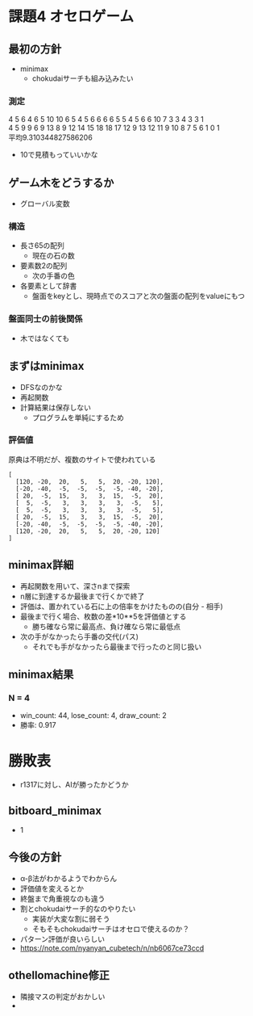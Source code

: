 # 課題4  オセロゲーム

## 最初の方針
- minimax
  - chokudaiサーチも組み込みたい

### 測定
4 5 6 4 6 5 10 10 6 5 4 5 6 6 6 6 5 5 4 5 6 6 10 7 3 3 4 3 3 1<br>
4 5 9 9 6 9 13 8 9 12 14 15 18 18 17 12 9 13 12 11 9 10 8 7 5 6 1 0 1<br>
平均9.310344827586206
- 10で見積もっていいかな

## ゲーム木をどうするか
- グローバル変数
### 構造
- 長さ65の配列
  - 現在の石の数
- 要素数2の配列
  - 次の手番の色
- 各要素として辞書
  - 盤面をkeyとし、現時点でのスコアと次の盤面の配列をvalueにもつ

### 盤面同士の前後関係
- 木ではなくても

## まずはminimax
- DFSなのかな
- 再起関数
- 計算結果は保存しない
  - プログラムを単純にするため

### 評価値
原典は不明だが、複数のサイトで使われている
```
[
  [120, -20,  20,   5,   5,  20, -20, 120],
  [-20, -40,  -5,  -5,  -5,  -5, -40, -20],
  [ 20,  -5,  15,   3,   3,  15,  -5,  20],
  [  5,  -5,   3,   3,   3,   3,  -5,   5],
  [  5,  -5,   3,   3,   3,   3,  -5,   5],
  [ 20,  -5,  15,   3,   3,  15,  -5,  20],
  [-20, -40,  -5,  -5,  -5,  -5, -40, -20],
  [120, -20,  20,   5,   5,  20, -20, 120]
]
```

## minimax詳細
- 再起関数を用いて、深さnまで探索
- n層に到達するか最後まで行くかで終了
- 評価は、置かれている石に上の倍率をかけたものの(自分 - 相手)
- 最後まで行く場合、枚数の差*10**5を評価値とする
  - 勝ち確なら常に最高点、負け確なら常に最低点
- 次の手がなかったら手番の交代(パス)
  - それでも手がなかったら最後まで行ったのと同じ扱い

## minimax結果
### N = 4
- win_count: 44, lose_count: 4, draw_count: 2
- 勝率: 0.917

# 勝敗表
- r1317に対し、AIが勝ったかどうか
## bitboard_minimax
- 1 

## 今後の方針
- α-β法がわかるようでわからん
- 評価値を変えるとか
- 終盤まで角重視なのも違う
- 割とchokudaiサーチ的なのやりたい
  - 実装が大変な割に弱そう
  - そもそもchokudaiサーチはオセロで使えるのか？
- パターン評価が良いらしい
- https://note.com/nyanyan_cubetech/n/nb6067ce73ccd

## othellomachine修正
- 隣接マスの判定がおかしい
- 